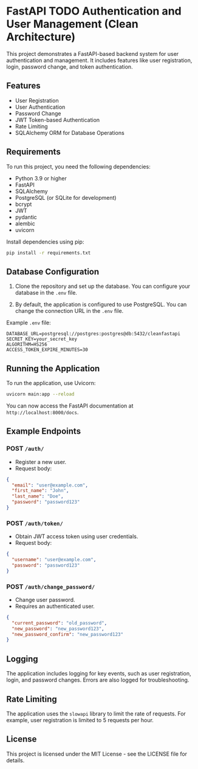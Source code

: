 
# FastAPI TODO Authentication and User Management (Clean Architecture)

This project demonstrates a FastAPI-based backend system for user authentication and management. It includes features like user registration, login, password change, and token authentication. 

## Features

- User Registration
- User Authentication
- Password Change
- JWT Token-based Authentication
- Rate Limiting
- SQLAlchemy ORM for Database Operations

## Requirements

To run this project, you need the following dependencies:

- Python 3.9 or higher
- FastAPI
- SQLAlchemy
- PostgreSQL (or SQLite for development)
- bcrypt
- JWT
- pydantic
- alembic
- uvicorn

Install dependencies using pip:

```bash
pip install -r requirements.txt
```

## Database Configuration

1. Clone the repository and set up the database. You can configure your database in the `.env` file.

2. By default, the application is configured to use PostgreSQL. You can change the connection URL in the `.env` file.

Example `.env` file:

```
DATABASE_URL=postgresql://postgres:postgres@db:5432/cleanfastapi
SECRET_KEY=your_secret_key
ALGORITHM=HS256
ACCESS_TOKEN_EXPIRE_MINUTES=30
```

## Running the Application

To run the application, use Uvicorn:

```bash
uvicorn main:app --reload
```

You can now access the FastAPI documentation at `http://localhost:8000/docs`.

## Example Endpoints

### POST `/auth/`
- Register a new user.
- Request body:
```json
{
  "email": "user@example.com",
  "first_name": "John",
  "last_name": "Doe",
  "password": "password123"
}
```

### POST `/auth/token/`
- Obtain JWT access token using user credentials.
- Request body:
```json
{
  "username": "user@example.com",
  "password": "password123"
}
```

### POST `/auth/change_password/`
- Change user password.
- Requires an authenticated user.

```json
{
  "current_password": "old_password",
  "new_password": "new_password123",
  "new_password_confirm": "new_password123"
}
```

## Logging

The application includes logging for key events, such as user registration, login, and password changes. Errors are also logged for troubleshooting.

## Rate Limiting

The application uses the `slowapi` library to limit the rate of requests. For example, user registration is limited to 5 requests per hour.

## License

This project is licensed under the MIT License - see the LICENSE file for details.

